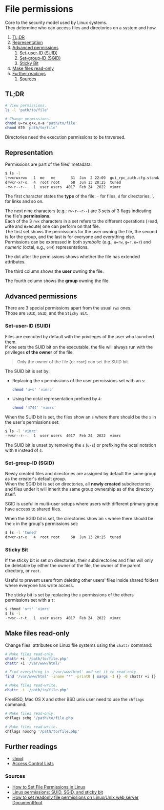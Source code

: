 # File permissions

Core to the security model used by Linux systems.<br/>
They determine who can access files and directories on a system and how.

1. [TL;DR](#tldr)
1. [Representation](#representation)
1. [Advanced permissions](#advanced-permissions)
   1. [Set-user-ID (SUID)](#set-user-id-suid)
   1. [Set-group-ID (SGID)](#set-group-id-sgid)
   1. [Sticky Bit](#sticky-bit)
1. [Make files read-only](#make-files-read-only)
1. [Further readings](#further-readings)
   1. [Sources](#sources)

## TL;DR

```sh
# View permissions.
ls -l 'path/to/file'

# Change permissions.
chmod u=rw,g+x,o-a 'path/to/file'
chmod 670 'path/to/file'
```

Directories need the execution permissions to be traversed.

## Representation

Permissions are part of the files' metadata:

```sh
$ ls -l
lrwxrwxrwx   1  me   me       31  Jan  2 22:09  gui_rpc_auth.cfg.standard -> /var/lib/boinc/gui_rpc_auth.cfg
drwxr-xr-x.  4  root root     68  Jun 13 20:25  tuned
-rw-r--r--.  1  user users  4017  Feb 24  2022  vimrc
```

The first character states the **type** of the file: `-` for files, `d` for directories, `l` for links and so on.

The next nine characters (e.g.: `rw-r--r--`) are 3 sets of 3 flags indicating the file's **permissions**.<br/>
Each of the 3 `rwx` characters in a set refers to the different operations (`r`ead, `w`rite and e`x`ecute) one can
perform on that file.<br/>
The first set shows the permissions for the user owning the file, the second is for the group, and the last is for
everyone and everything else.
Permissions can be expressed in both _symbolic_ (e.g., `u=rw`, `g=r`, `o=r`) and _numeric_ (octal, e.g., `644`)
representations.

The dot after the permissions shows whether the file has extended attributes.

The third column shows the **user** owning the file.

The fourth column shows the **group** owning the file.

## Advanced permissions

There are 3 special permissions apart from the usual `rwx` ones.<br/>
Those are `SUID`, `SGID`, and the `Sticky Bit`.

### Set-user-ID (SUID)

Files are executed by default with the privileges of the user who launched them.<br/>
If one sets the SUID bit on the executable, the file will always run with the privileges **of the owner** of the file.

> Only the owner of the file (or `root`) can set the SUID bit.

The SUID bit is set by:

- Replacing the `x` permissions of the user permissions set with an `s`:

  ```sh
  chmod 'u+s' 'vimrc'
  ```

- Using the octal representation prefixed by `4`:

  ```sh
  chmod '4744' 'vimrc'
  ```

When the SUID bit is set, the files show an `s` where there should be the `x` in the user's permissions set:

```sh
$ ls -l 'vimrc'
-rwsr--r--.  1  user users  4017  Feb 24  2022  vimrc
```

The SUID bit is unset by removing the `s` (`u-s`) or prefixing the octal notation with `0` instead of `4`.

### Set-group-ID (SGID)

Newly created files and directories are assigned by default the same group as the creator's default group.<br/>
When the SGID bit is set on directories, all **newly created** subdirectories and files under it will inherit the same group
ownership as of the directory itself.<br/>

SGID is useful in multi-user setups where users with different primary group have access to shared files.

When the SGID bit is set, the directories show an `s` where there should be the `x` in the group's permissions set:

```sh
$ ls -l 'tuned'
drwxr-sr-x.  4  root root     68  Jun 13 20:25  tuned
```

### Sticky Bit

If the sticky bit is set on directories, their subdirectories and files will only be deletable by either the owner of
the file, the owner of the parent directory, or `root`.

Useful to prevent users from deleting other users' files inside shared folders where everyone has write access.

The sticky bit is set by replacing the `x` permissions of the others permissions set with a `t`:

```sh
$ chmod 'o+t' 'vimrc'
$ ls -l
-rwsr--r-t.  1  user users  4017  Feb 24  2022  vimrc
```

## Make files read-only

Change files' attributes on Linux file systems using the `chattr` command:

```sh
# Make files read-only.
chattr +i '/path/to/file.php'
chattr +i '/var/www/html/'

# Find everything in '/var/www/html' and set it to read-only.
find '/var/www/html' -iname "*" -print0 | xargs -I {} -0 chattr +i {}

# Make files read-write.
chattr -i '/path/to/file.php'
```

FreeBSD, Mac OS X and other BSD unix user need to use the `chflags` command:

```sh
# Make files read-only.
chflags schg '/path/to/file.php'

# Make files read-write.
chflags noschg '/path/to/file.php'
```

## Further readings

- [`chmod`][chmod]
- [Access Control Lists][ACL]

### Sources

- [How to Set File Permissions in Linux]
- [Linux permissions: SUID, SGID, and sticky bit]
- [How to set readonly file permissions on Linux/Unix web server DocumentRoot]

<!--
  Reference
  ═╬═Time══
  -->

<!-- Knowledge base -->
[acl]: acl.md
[chmod]: chmod.md

<!-- Others -->
[how to set file permissions in linux]: https://www.geeksforgeeks.org/permissions-in-linux/
[linux permissions: suid, sgid, and sticky bit]: https://www.redhat.com/sysadmin/suid-sgid-sticky-bit
[how to set readonly file permissions on linux/unix web server documentroot]: https://www.cyberciti.biz/faq/howto-set-readonly-file-permission-in-linux-unix/

